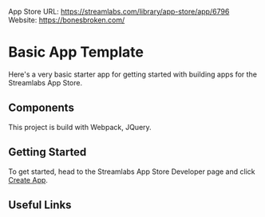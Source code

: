 App Store URL: https://streamlabs.com/library/app-store/app/6796  
Website: https://bonesbroken.com/

# Basic App Template

Here's a very basic starter app for getting started with building apps for the Streamlabs App Store. 

## Components
This project is build with Webpack, JQuery. 

## Getting Started
To get started, head to the Streamlabs App Store Developer page and click [Create App](https://platform.streamlabs.com/).

## Useful Links
